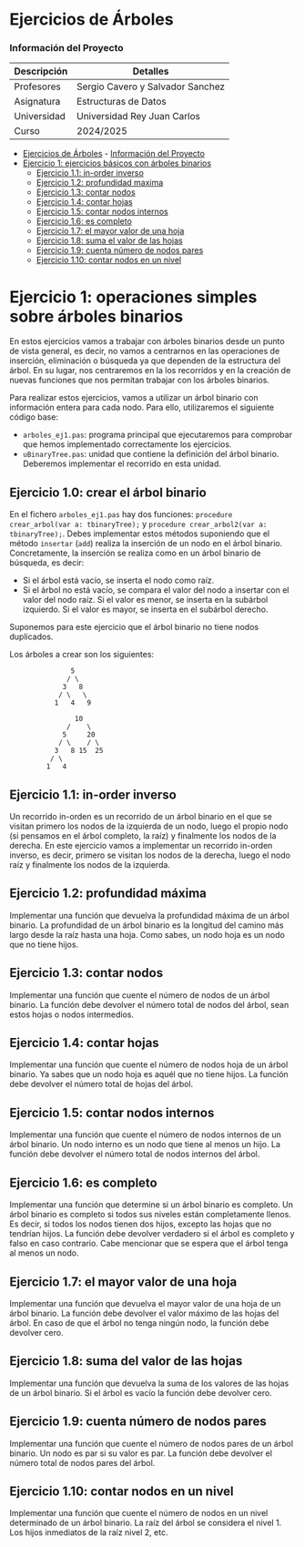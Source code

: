 
# Ejercicios de Árboles

### Información del Proyecto

| Descripción   | Detalles                           |
|---------------|------------------------------------|
| Profesores    | Sergio Cavero y Salvador Sanchez   |
| Asignatura    | Estructuras de Datos               |
| Universidad   | Universidad Rey Juan Carlos        |
| Curso         | 2024/2025                          |


<!-- TOC -->

- [Ejercicios de Árboles](#ejercicios-de-%C3%A1rboles)
        - [Información del Proyecto](#informaci%C3%B3n-del-proyecto)
- [Ejercicio 1: ejercicios básicos con árboles binarios](#ejercicio-1-ejercicios-b%C3%A1sicos-con-%C3%A1rboles-binarios)
    - [Ejercicio 1.1: in-order inverso](#ejercicio-11-in-order-inverso)
    - [Ejercicio 1.2: profundidad maxima](#ejercicio-12-profundidad-máxima)
    - [Ejercicio 1.3: contar nodos](#ejercicio-13-contar-nodos)
    - [Ejercicio 1.4: contar hojas](#ejercicio-14-contar-hojas)
    - [Ejercicio 1.5: contar nodos internos](#ejercicio-15-contar-nodos-internos)
    - [Ejercicio 1.6: es completo](#ejercicio-16-es-completo)
    - [Ejercicio 1.7: el mayor valor de una  hoja](#ejercicio-17-el-mayor-valor-de-una--hoja)
    - [Ejercicio 1.8: suma el valor de las hojas](#ejercicio-18-suma-el-valor-de-las-hojas)
    - [Ejercicio 1.9: cuenta número de nodos pares](#ejercicio-19-cuenta-n%C3%BAmero-de-nodos-pares)
    - [Ejercicio 1.10: contar nodos en un nivel](#ejercicio-110-contar-nodos-en-un-nivel)

<!-- /TOC -->


# Ejercicio 1: operaciones simples sobre árboles binarios

En estos ejercicios vamos a trabajar con árboles binarios desde un punto de vista general, es decir, no vamos a centrarnos en las operaciones de inserción, eliminación o búsqueda ya que dependen de la estructura del árbol. En su lugar, nos centraremos en la los recorridos y en la creación de nuevas funciones que nos permitan trabajar con los árboles binarios.

Para realizar estos ejercicios, vamos a utilizar un árbol binario con información entera para cada nodo. Para ello, utilizaremos el siguiente código base:
- `arboles_ej1.pas`: programa principal que ejecutaremos para comprobar que hemos implementado correctamente los ejercicios.
-  `uBinaryTree.pas`: unidad que contiene la definición del árbol binario. Deberemos implementar el recorrido en esta unidad.

## Ejercicio 1.0: crear el árbol binario

En el fichero `arboles_ej1.pas` hay dos funciones: `procedure crear_arbol(var a: tbinaryTree);` y `procedure crear_arbol2(var a: tbinaryTree);`. Debes implementar estos métodos suponiendo que el método `insertar` (`add`) realiza la inserción de un nodo en el árbol binario.
Concretamente, la inserción se realiza como en un árbol binario de búsqueda, es decir:
- Si el árbol está vacío, se inserta el nodo como raíz.
- Si el árbol no está vacío, se compara el valor del nodo a insertar con el valor del nodo raíz. Si el valor es menor, se inserta en la subárbol izquierdo. Si el valor es mayor, se inserta en el subárbol derecho.

Suponemos para este ejercicio que el árbol binario no tiene nodos duplicados.

Los árboles a crear son los siguientes:
````
               5
              / \
             3   8
            / \   \
           1   4   9
````

````
                10
              /    \
             5     20
            / \    / \
           3   8 15  25
          / \
         1   4
````

## Ejercicio 1.1: in-order inverso

Un recorrido in-orden es un recorrido de un árbol binario en el que se visitan primero los nodos de la izquierda de un nodo, luego el propio nodo (si pensamos en el árbol completo, la raíz) y finalmente los nodos de la derecha. En este ejercicio vamos a implementar un recorrido in-orden inverso, es decir, primero se visitan los nodos de la derecha, luego el nodo raíz y finalmente los nodos de la izquierda.

## Ejercicio 1.2: profundidad máxima
Implementar una función que devuelva la profundidad máxima de un árbol binario. La profundidad de un árbol binario es la longitud del camino más largo desde la raíz hasta una hoja. Como sabes, un nodo hoja es un nodo que no tiene hijos.

## Ejercicio 1.3: contar nodos
Implementar una función que cuente el número de nodos de un árbol binario. La función debe devolver el número total de nodos del árbol, sean estos hojas o nodos intermedios.

## Ejercicio 1.4: contar hojas
Implementar una función que cuente el número de nodos hoja de un árbol binario. Ya sabes que un nodo hoja es aquél que no tiene hijos. La función debe devolver el número total de hojas del árbol.

## Ejercicio 1.5: contar nodos internos
Implementar una función que cuente el número de nodos internos de un árbol binario. Un nodo interno es un nodo que tiene al menos un hijo. La función debe devolver el número total de nodos internos del árbol.

## Ejercicio 1.6: es completo
Implementar una función que determine si un árbol binario es completo. Un árbol binario es completo si todos sus niveles están completamente llenos. Es decir, si todos los nodos tienen dos hijos, excepto las hojas que no tendrían hijos. La función debe devolver verdadero si el árbol es completo y falso en caso contrario. Cabe mencionar que se espera que el árbol tenga al menos un nodo.

## Ejercicio 1.7: el mayor valor de una hoja
Implementar una función que devuelva el mayor valor de una hoja de un árbol binario. La función debe devolver el valor máximo de las hojas del árbol. En caso de que el árbol no tenga ningún nodo, la función debe devolver cero.

## Ejercicio 1.8: suma del valor de las hojas
Implementar una función que devuelva la suma de los valores de las hojas de un árbol binario. Si el árbol es vacío la función debe devolver cero.

## Ejercicio 1.9: cuenta número de nodos pares
Implementar una función que cuente el número de nodos pares de un árbol binario. Un nodo es par si su valor es par. La función debe devolver el número total de nodos pares del árbol.

## Ejercicio 1.10: contar nodos en un nivel
Implementar una función que cuente el número de nodos en un nivel determinado de un árbol binario. La raíz del árbol se considera el nivel 1. Los hijos inmediatos de la raíz nivel 2, etc.
